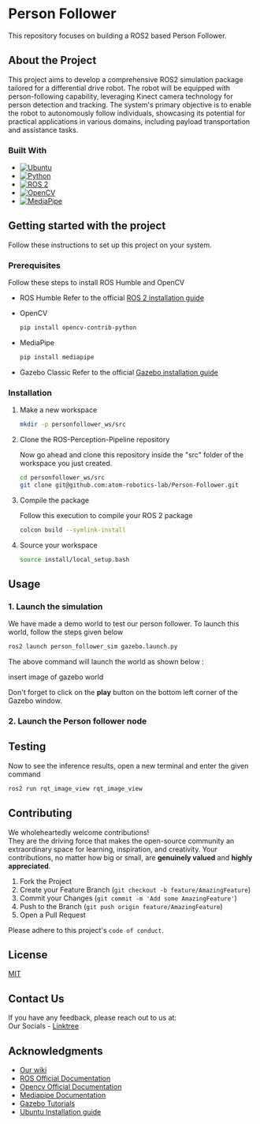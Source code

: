 
# Person Follower
This repository focuses on building a ROS2 based Person Follower.


## About the Project
This project aims to develop a comprehensive ROS2 simulation package tailored for a differential drive robot. The robot will be equipped with person-following capability, leveraging Kinect camera technology for person detection and tracking. The system's primary objective is to enable the robot to autonomously follow individuals, showcasing its potential for practical applications in various domains, including payload transportation and assistance tasks.

### Built With

* [![Ubuntu](https://img.shields.io/badge/Ubuntu-E95420?style=for-the-badge&logo=ubuntu&logoColor=white)](https://ubuntu.com/)
* [![Python](https://img.shields.io/badge/Python-3776AB?style=for-the-badge&logo=python&logoColor=white)](https://www.python.org/)
* [![ROS 2](https://img.shields.io/badge/ros-%230A0FF9.svg?style=for-the-badge&logo=ros&logoColor=white)](https://www.sphinx-docs.org)
* [![OpenCV](https://img.shields.io/badge/opencv-%23white.svg?style=for-the-badge&logo=opencv&logoColor=white)](https://opencv.org/)
* [![MediaPipe](https://img.shields.io/badge/mediapipe-%4285F4.svg?style=for-the-badge&logo=mediapipe&logoColor=white)](https://developers.google.com/mediapipe)
  

## Getting started with the project
Follow these instructions to set up this project on your system.

### Prerequisites

Follow these steps to install ROS Humble and OpenCV
* ROS Humble
Refer to the official [ROS 2 installation guide](https://docs.ros.org/en/humble/Installation.html)

* OpenCV
  ```bash
  pip install opencv-contrib-python
  ```
* MediaPipe
  ```bash
  pip install mediapipe
  ```
* Gazebo Classic
Refer to the official [Gazebo installation guide](https://classic.gazebosim.org/tutorials?cat=guided_b&tut=guided_b1)

### Installation

1. Make a new workspace
    ```bash
    mkdir -p personfollower_ws/src
    ```

2. Clone the ROS-Perception-Pipeline repository

    Now go ahead and clone this repository inside the "src" folder of the workspace you just created.

      ```bash
      cd personfollower_ws/src
      git clone git@github.com:atom-robotics-lab/Person-Follower.git
      ```

3. Compile the package

    Follow this execution to compile your ROS 2 package
  
      ```bash
      colcon build --symlink-install
      ```

4. Source your workspace
      ```bash
      source install/local_setup.bash
      ```

## Usage
### 1. Launch the simulation
We have made a demo world to test our person follower. To launch this world, follow the steps given below

```bash
ros2 launch person_follower_sim gazebo.launch.py
```
The above command will launch the world as shown below :

insert image of gazebo world

Don't forget to click on the **play** button on the bottom left corner of the Gazebo window.

### 2. Launch the Person follower node

## Testing

Now to see the inference results, open a new terminal and enter the given command

```bash
ros2 run rqt_image_view rqt_image_view
```
## Contributing

We wholeheartedly welcome contributions!  
They are the driving force that makes the open-source community an extraordinary space for learning, inspiration, and creativity. Your contributions, no matter how big or small, are **genuinely valued** and **highly appreciated**.

1. Fork the Project
2. Create your Feature Branch (`git checkout -b feature/AmazingFeature`)
3. Commit your Changes (`git commit -m 'Add some AmazingFeature'`)
4. Push to the Branch (`git push origin feature/AmazingFeature`)
5. Open a Pull Request

Please adhere to this project's `code of conduct`.


## License

[MIT](https://choosealicense.com/licenses/mit/)


## Contact Us

If you have any feedback, please reach out to us at:  
Our Socials - [Linktree](https://linktr.ee/atomlabs)
## Acknowledgments

* [Our wiki](https://atom-robotics-lab.github.io/wiki)
* [ROS Official Documentation](http://wiki.ros.org/Documentation)
* [Opencv Official Documentation](https://docs.opencv.org/4.x/)
* [Mediapipe Documentation](https://mediapipe.readthedocs.io/en/latest/)
* [Gazebo Tutorials](https://classic.gazebosim.org/tutorials)
* [Ubuntu Installation guide](https://ubuntu.com/tutorials/install-ubuntu-desktop#1-overview)
